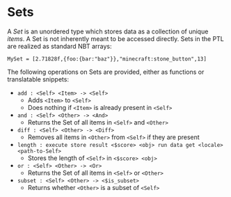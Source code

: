 # Sets

A _Set_ is an unordered type which stores data as a collection of unique _items_. A Set is not inherently meant to be accessed directly. Sets in the PTL are realized as standard NBT arrays:
```
MySet = [2.71828f,{foo:{bar:"baz"}},"minecraft:stone_button",13]
```

The following operations on Sets are provided, either as functions or translatable snippets:
* `add : <Self> <Item> -> <Self>`
  * Adds `<Item>` to `<Self>`
  * Does nothing if `<Item>` is already present in `<Self>`
* `and : <Self> <Other> -> <And>`
  * Returns the Set of all items in `<Self>` and `<Other>`
* `diff : <Self> <Other> -> <Diff>`
  * Removes all items in `<Other>` from `<Self>` if they are present
* `length : execute store result <$score> <obj> run data get <locale> <path-to-Self>`
  * Stores the length of `<Self>` in `<$score> <obj>`
* `or : <Self> <Other> -> <Or>`
  * Returns the Set of all items in `<Self>` or `<Other>`
* `subset : <Self> <Other> -> <$is_subset>`
  * Returns whether `<Other>` is a subset of `<Self>`
